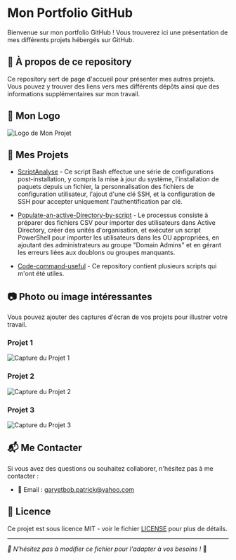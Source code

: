 # Mon Portfolio GitHub

<!-- Titre principal de la page -->

Bienvenue sur mon portfolio GitHub ! Vous trouverez ici une présentation de mes différents projets hébergés sur GitHub.

## 📌 À propos de ce repository

<!-- Section expliquant l'objectif de ce dépôt -->

Ce repository sert de page d'accueil pour présenter mes autres projets. Vous pouvez y trouver des liens vers mes différents dépôts ainsi que des informations supplémentaires sur mon travail.

## 🌟 Mon Logo

<!-- Ici, tu peux insérer ton logo. Assure-toi de remplacer le lien par l'URL de ton logo ou l'emplacement relatif dans ton dépôt -->

![Logo de Mon Projet](https://via.placeholder.com/200x200.png?text=Mon+Logo)

## 🚀 Mes Projets

<!-- Liste des repositories avec des liens directs vers chacun d'eux -->

- [ScriptAnalyse](https://github.com/Kartes37/ScriptAnalyse.git) - Ce script Bash effectue une série de configurations post-installation, y compris la mise à jour du système, l'installation de paquets depuis un fichier, la personnalisation des fichiers de configuration utilisateur, l'ajout d'une clé SSH, et la configuration de SSH pour accepter uniquement l'authentification par clé.

- [Populate-an-active-Directory-by-script](https://github.com/Kartes37/Populate-an-active-Directory-by-script.git) - Le processus consiste à préparer des fichiers CSV pour importer des utilisateurs dans Active Directory, créer des unités d'organisation, et exécuter un script PowerShell pour importer les utilisateurs dans les OU appropriées, en ajoutant des administrateurs au groupe "Domain Admins" et en gérant les erreurs liées aux doublons ou groupes manquants.

- [Code-command-useful](https://github.com/Kartes37/Code-command-useful.git) - Ce repository contient plusieurs scripts qui m'ont été utiles.

<!-- Ajoute ici d'autres projets en suivant le même format -->

## 📷 Photo ou image intéressantes

<!-- Section pour ajouter des images de présentation -->

Vous pouvez ajouter des captures d'écran de vos projets pour illustrer votre travail.

### Projet 1

![Capture du Projet 1](https://via.placeholder.com/800x400.png?text=Projet+1)

### Projet 2

![Capture du Projet 2](https://via.placeholder.com/800x400.png?text=Projet+2)

### Projet 3

![Capture du Projet 3](https://via.placeholder.com/800x400.png?text=Projet+3)

## 📬 Me Contacter

<!-- Informations de contact -->

Si vous avez des questions ou souhaitez collaborer, n'hésitez pas à me contacter :

- 📧 Email : garyetbob.patrick@yahoo.com

## 📜 Licence

<!-- Indiquez ici la licence du projet -->

Ce projet est sous licence MIT - voir le fichier [LICENSE](LICENSE) pour plus de détails.

---

*📢 N'hésitez pas à modifier ce fichier pour l'adapter à vos besoins !* 🎨
